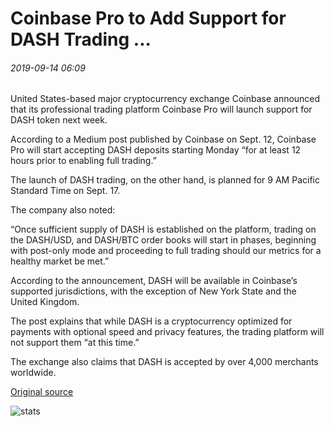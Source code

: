 # Coinbase Pro to Add Support for DASH Trading ...

###### 2019-09-14 06:09

United States-based major cryptocurrency exchange Coinbase announced that its professional trading platform Coinbase Pro will launch support for DASH token next week.

According to a Medium post published by Coinbase on Sept. 12, Coinbase Pro will start accepting DASH deposits starting Monday “for at least 12 hours prior to enabling full trading.”

The launch of DASH trading, on the other hand, is planned for 9 AM Pacific Standard Time on Sept. 17.

The company also noted:

“Once sufficient supply of DASH is established on the platform, trading on the DASH/USD, and DASH/BTC order books will start in phases, beginning with post-only mode and proceeding to full trading should our metrics for a healthy market be met.”

According to the announcement, DASH will be available in Coinbase’s supported jurisdictions, with the exception of New York State and the United Kingdom.

The post explains that while DASH is a cryptocurrency optimized for payments with optional speed and privacy features, the trading platform will not support them “at this time.”

The exchange also claims that DASH is accepted by over 4,000 merchants worldwide.

[Original source](https://cointelegraph.com/news/coinbase-pro-to-add-support-for-dash-trading)

![stats](https://c.statcounter.com/11760860/0/a89fa40b/1/ "stats")